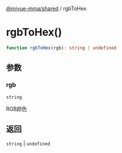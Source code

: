 [@miyue-mma/shared](../index.md) / rgbToHex

# rgbToHex()

```ts
function rgbToHex(rgb): string | undefined
```

## 参数

### rgb

`string`

RGB颜色

## 返回

`string` \| `undefined`

